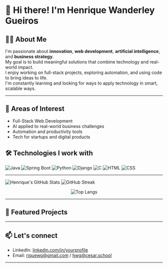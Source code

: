 # 👋 Hi there! I'm Henrique Wanderley Gueiros

## 🧑‍💼 About Me

I'm passionate about **innovation**, **web development**, **artificial intelligence**, and **business strategy**.  
My goal is to build meaningful solutions that combine technology and real-world impact.  
I enjoy working on full-stack projects, exploring automation, and using code to bring ideas to life.  
I'm constantly learning and looking for ways to apply technology in smart, scalable ways.

---

## 🚀 Areas of Interest

- Full-Stack Web Development  
- AI applied to real-world business challenges  
- Automation and productivity tools  
- Tech for startups and digital products  

## 🛠️ Technologies I work with

![Java](https://img.shields.io/badge/Java-ED8B00?style=for-the-badge&logo=java&logoColor=white)
![Spring Boot](https://img.shields.io/badge/SpringBoot-6DB33F?style=for-the-badge&logo=springboot&logoColor=white)
![Python](https://img.shields.io/badge/Python-3776AB?style=for-the-badge&logo=python&logoColor=white)
![Django](https://img.shields.io/badge/Django-092E20?style=for-the-badge&logo=django&logoColor=white)
![C](https://img.shields.io/badge/C-00599C?style=for-the-badge&logo=c&logoColor=white)
![HTML](https://img.shields.io/badge/HTML5-E34F26?style=for-the-badge&logo=html5&logoColor=white)
![CSS](https://img.shields.io/badge/CSS3-1572B6?style=for-the-badge&logo=css3&logoColor=white)

---
![Henrique's GitHub Stats](https://github-readme-stats.vercel.app/api?username=henrique-gueiros&show_icons=true&theme=tokyonight&count_private=true)
![GitHub Streak](https://github-readme-streak-stats.herokuapp.com/?user=henrique-gueiros&theme=tokyonight)

<p align="center">
  <img src="https://github-readme-stats.vercel.app/api/top-langs/?username=henrique-gueiros&layout=compact&theme=tokyonight" alt="Top Langs" />
</p>




---
## 📌 Featured Projects


---

## 📫 Let's connect

- LinkedIn: [linkedin.com/in/yourprofile](https://linkedin.com/in/yourprofile)
- Email: riquewg@gmail.com / hwg@cesar.school

---

